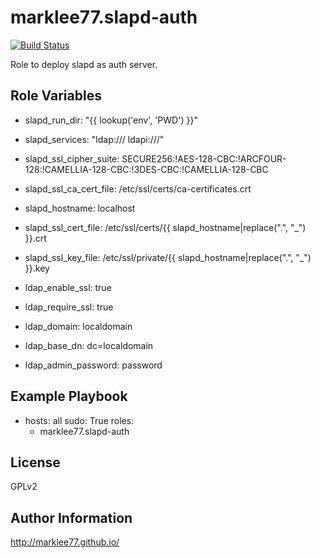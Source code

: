 marklee77.slapd-auth
====================

[![Build Status](https://travis-ci.org/marklee77/ansible-role-slapd-auth.svg?branch=master)](https://travis-ci.org/marklee77/ansible-role-slapd-auth)

Role to deploy slapd as auth server.

Role Variables
--------------

- slapd_run_dir: "{{ lookup('env', 'PWD') }}"

- slapd_services: "ldap:/// ldapi:///"
- slapd_ssl_cipher_suite: SECURE256:!AES-128-CBC:!ARCFOUR-128:!CAMELLIA-128-CBC:!3DES-CBC:!CAMELLIA-128-CBC 
- slapd_ssl_ca_cert_file: /etc/ssl/certs/ca-certificates.crt

- slapd_hostname: localhost
- slapd_ssl_cert_file: /etc/ssl/certs/{{ slapd_hostname|replace(".", "_") }}.crt
- slapd_ssl_key_file: /etc/ssl/private/{{ slapd_hostname|replace(".", "_") }}.key

- ldap_enable_ssl: true
- ldap_require_ssl: true

- ldap_domain: localdomain
- ldap_base_dn: dc=localdomain
- ldap_admin_password: password

Example Playbook
-------------------------

- hosts: all
  sudo: True
  roles:
    - marklee77.slapd-auth

License
-------

GPLv2

Author Information
------------------

http://marklee77.github.io/
